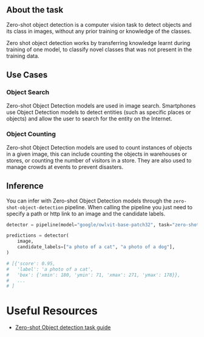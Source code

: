 ## About the task

Zero-shot object detection is a computer vision task to detect objects and its class in images, without any prior training or knowledge of the classes.

Zero shot object detection works by transferring knowledge learnt during training of one model, to classify novel classes that was not present in the training data.

## Use Cases

### Object Search

Zero-shot Object Detection models are used in image search. Smartphones use Object Detection models to detect entities (such as specific places or objects) and allow the user to search for the entity on the Internet.

### Object Counting

Zero-shot Object Detection models are used to count instances of objects in a given image, this can include counting the objects in warehouses or stores, or counting the number of visitors in a store. They are also used to manage crowds at events to prevent disasters.

## Inference

You can infer with Zero-shot Object Detection models through the `zero-shot-object-detection` pipeline. When calling the pipeline you just need to specify a path or http link to an image and the candidate labels.

```python
detector = pipeline(model="google/owlvit-base-patch32", task="zero-shot-object-detection")

predictions = detector(
    image,
    candidate_labels=["a photo of a cat", "a photo of a dog"],
)

# [{'score': 0.95,
#   'label': 'a photo of a cat',
#   'box': {'xmin': 180, 'ymin': 71, 'xmax': 271, 'ymax': 178}},
#   ...
# ]
```

# Useful Resources

- [Zero-shot Object detection task guide](https://huggingface.co/tasks/zero-shot-object-detection)
